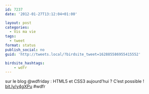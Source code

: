 ```yaml
---
id: 7237
date: '2012-01-27T13:12:04+01:00'

layout: post
categories:
  - Vis ma vie
tags:
  - tweet
format: status
publish_social: no
guid: 'http://tweets.local/?birdsite_tweet=162885586955415552'

birdsite_hashtags:
    - wdfr
---
```


sur le blog @wdfriday : HTML5 et CSS3 aujourd’hui ? C’est possible ! [bit.ly/y4gXPu](http://bit.ly/y4gXPu) #wdfr